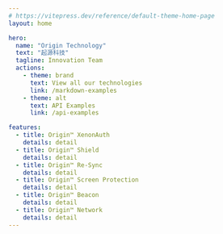 ```yaml
---
# https://vitepress.dev/reference/default-theme-home-page
layout: home

hero:
  name: "Origin Technology"
  text: "起源科技"
  tagline: Innovation Team
  actions:
    - theme: brand
      text: View all our technologies
      link: /markdown-examples
    - theme: alt
      text: API Examples
      link: /api-examples

features:
  - title: Origin™ XenonAuth 
    details: detail
  - title: Origin™ Shield
    details: detail
  - title: Origin™ Re-Sync
    details: detail
  - title: Origin™ Screen Protection
    details: detail
  - title: Origin™ Beacon
    details: detail
  - title: Origin™ Network
    details: detail
---
```

